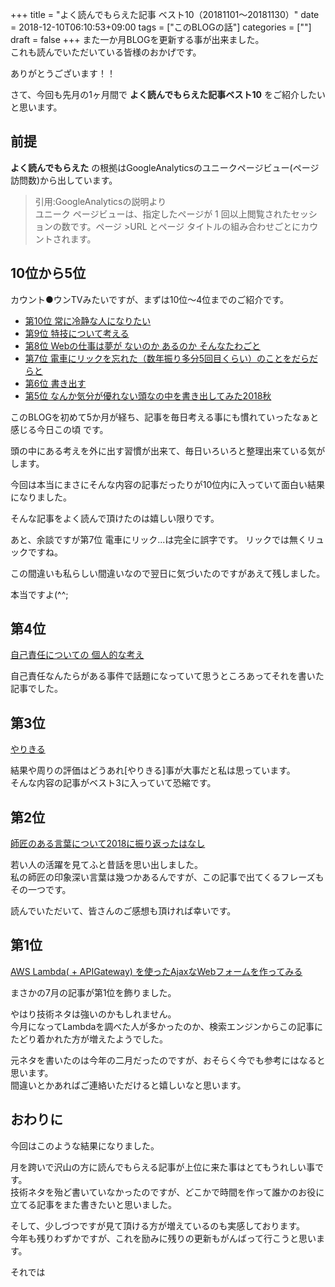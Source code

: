 +++
title = "よく読んでもらえた記事 ベスト10（20181101〜20181130）"
date = 2018-12-10T06:10:53+09:00
tags = ["このBLOGの話"]
categories = [""]
draft = false
+++
また一か月BLOGを更新する事が出来ました。  
これも読んでいただいている皆様のおかげです。

ありがとうございます！！

さて、今回も先月の1ヶ月間で __よく読んでもらえた記事ベスト10__ をご紹介したいと思います。

## 前提
__**よく読んでもらえた**__ の根拠はGoogleAnalyticsのユニークページビュー(ページ訪問数)から出しています。  

> 引用:GoogleAnalyticsの説明より  
>ユニーク ページビューは、指定したページが 1 回以上閲覧されたセッションの数です。ページ >URL とページ タイトルの組み合わせごとにカウントされます。

## 10位から5位
カウント●ウンTVみたいですが、まずは10位〜4位までのご紹介です。

- [第10位 常に冷静な人になりたい](../20181119/)
- [第9位 特技について考える](../20181120/)
- [第8位 Webの仕事は夢が ないのか あるのか そんなたわごと](../20181102/)
- [第7位 電車にリックを忘れた（数年振り多分5回目くらい）のことをだらだらと](../20181106/)
- [第6位 書き出す](../20181121/)
- [第5位 なんか気分が優れない頭なの中を書き出してみた2018秋](../20181109/)

このBLOGを初めて5か月が経ち、記事を毎日考える事にも慣れていったなぁと感じる今日この頃
です。

頭の中にある考えを外に出す習慣が出来て、毎日いろいろと整理出来ている気がします。

今回は本当にまさにそんな内容の記事だったりが10位内に入っていて面白い結果になりました。

そんな記事をよく読んで頂けたのは嬉しい限りです。

あと、余談ですが第7位 電車にリック...は完全に誤字です。
リックでは無くリュックですね。

この間違いも私らしい間違いなので翌日に気づいたのですがあえて残しました。

本当ですよ(^^;



## 第4位
[自己責任についての 個人的な考え](../20181113/)

自己責任なんたらがある事件で話題になっていて思うところあってそれを書いた記事でした。 



## 第3位
[やりきる](../20181127/)

結果や周りの評価はどうあれ[やりきる]事が大事だと私は思っています。  
そんな内容の記事がベスト3に入っていて恐縮です。

## 第2位
[師匠のある言葉について2018に振り返ったはなし](../20181108/)

若い人の活躍を見てふと昔話を思い出しました。  
私の師匠の印象深い言葉は幾つかあるんですが、この記事で出てくるフレーズもその一つです。

読んでいただいて、皆さんのご感想も頂ければ幸いです。

## 第1位
[AWS Lambda( + APIGateway) を使ったAjaxなWebフォームを作ってみる
](../20180719/)

まさかの7月の記事が第1位を飾りました。

やはり技術ネタは強いのかもしれません。  
今月になってLambdaを調べた人が多かったのか、検索エンジンからこの記事にたどり着かれた方が増えたようでした。

元ネタを書いたのは今年の二月だったのですが、おそらく今でも参考にはなると思います。  
間違いとかあればご連絡いただけると嬉しいなと思います。


## おわりに
今回はこのような結果になりました。

月を跨いで沢山の方に読んでもらえる記事が上位に来た事はとてもうれしい事です。  
技術ネタを殆ど書いていなかったのですが、どこかで時間を作って誰かのお役に立てる記事をまた書きたいと思いました。

そして、少しづつですが見て頂ける方が増えているのも実感しております。  
今年も残りわずかですが、これを励みに残りの更新もがんばって行こうと思います。

それでは


